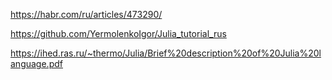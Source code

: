 
https://habr.com/ru/articles/473290/

https://github.com/YermolenkoIgor/Julia_tutorial_rus

https://ihed.ras.ru/~thermo/Julia/Brief%20description%20of%20Julia%20language.pdf
